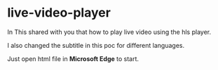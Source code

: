 # live-video-player

In This shared with you that how to play live video using the hls player.

I also changed the subtitle in this poc for different languages.

Just open html file in **Microsoft Edge** to start.
